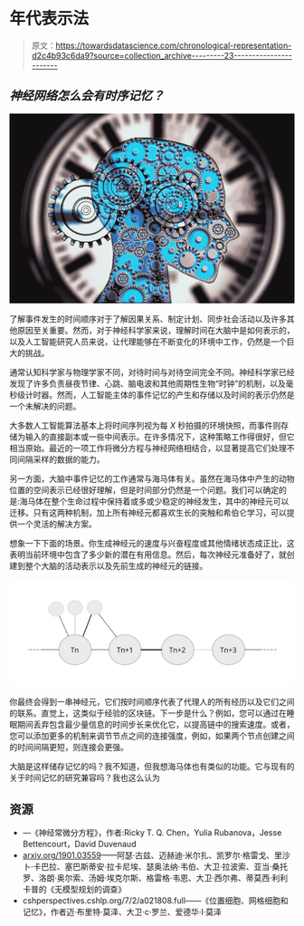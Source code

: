 # 年代表示法

> 原文：<https://towardsdatascience.com/chronological-representation-d2c4b93c6da9?source=collection_archive---------23----------------------->

## *神经网络怎么会有时序记忆？*

![](img/fd0950a87022247cc30218c7e30b5a14.png)

了解事件发生的时间顺序对于了解因果关系、制定计划、同步社会活动以及许多其他原因至关重要。然而，对于神经科学家来说，理解时间在大脑中是如何表示的，以及人工智能研究人员来说，让代理能够在不断变化的环境中工作，仍然是一个巨大的挑战。

通常认知科学家与物理学家不同，对待时间与对待空间完全不同。神经科学家已经发现了许多负责昼夜节律、心跳、脑电波和其他周期性生物“时钟”的机制，以及毫秒级计时器。然而，人工智能主体的事件记忆的产生和存储以及时间的表示仍然是一个未解决的问题。

大多数人工智能算法基本上将时间序列视为每 *X* 秒拍摄的环境快照，而事件则存储为输入的直接副本或一些中间表示。在许多情况下，这种策略工作得很好，但它相当原始。最近的一项工作将微分方程与神经网络相结合，以显著提高它们处理不同间隔采样的数据的能力。

另一方面，大脑中事件记忆的工作通常与海马体有关。虽然在海马体中产生的动物位置的空间表示已经很好理解，但是时间部分仍然是一个问题。我们可以确定的是:海马体在整个生命过程中保持着或多或少稳定的神经发生，其中的神经元可以迁移。只有这两种机制，加上所有神经元都喜欢生长的突触和希伯仑学习，可以提供一个灵活的解决方案。

想象一下下面的场景。你生成神经元的速度与兴奋程度或其他情绪状态成正比，这表明当前环境中包含了多少新的潜在有用信息。然后，每次神经元准备好了，就创建到整个大脑的活动表示以及先前生成的神经元的链接。

![](img/d7d9e1ef5f40583ab909b0b6a3614a62.png)

你最终会得到一串神经元，它们按时间顺序代表了代理人的所有经历以及它们之间的联系。直觉上，这类似于经验的区块链。下一步是什么？例如，您可以通过在睡眠期间丢弃包含最少量信息的时间步长来优化它，以提高链中的搜索速度。或者，您可以添加更多的机制来调节节点之间的连接强度，例如，如果两个节点创建之间的时间间隔更短，则连接会更强。

大脑是这样储存记忆的吗？我不知道，但我想海马体也有类似的功能。它与现有的关于时间记忆的研究兼容吗？我也这么认为

## 资源

*   —《神经常微分方程》，作者:Ricky T. Q. Chen，Yulia Rubanova，Jesse Bettencourt，David Duvenaud
*   [arxiv.org/1901.03559](https://arxiv.org/abs/1901.03559)——阿瑟·古兹、迈赫迪·米尔扎、凯罗尔·格雷戈、里沙卜·卡巴拉、塞巴斯蒂安·拉卡尼埃、瑟奥法纳·韦伯、大卫·拉波索、亚当·桑托罗、洛朗·奥尔索、汤姆·埃克尔斯、格雷格·韦恩、大卫·西尔弗、蒂莫西·利利卡普的《无模型规划的调查》
*   cshperspectives.cshlp.org/7/2/a021808.full——《位置细胞、网格细胞和记忆》，作者迈·布里特·莫泽、大卫·c·罗兰、爱德华·I·莫泽